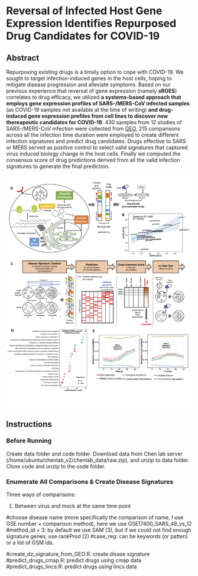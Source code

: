 # Reversal of Infected Host Gene Expression Identifies Repurposed Drug Candidates for COVID-19

## Abstract
Repurposing existing drugs is a timely option to cope with COVID-19. We sought to target infection-induced genes in the host cells, hoping to mitigate disease progression and alleviate symptoms. Based on our previous experience that reversal of gene expression (namely **sRGES**) correlates to drug efficacy, we utilized **a systems-based approach that employs gene expression profiles of SARS-/MERS-CoV infected samples** (as COVID-19 samples not available at the time of writing) **and drug-induced gene expression profiles from cell lines to discover new thereapeutic candidates for COVID-19**. 430 samples from 12 studies of SARS-/MERS-CoV infection were collected from [GEO](https://www.ncbi.nlm.nih.gov/geo/), 215 comparisons across all the infection time duration were employed to create different infection signatures and predict drug candidates. Drugs effective to SARS or MERS served as positive control to select valid signatures that captured virus induced biology change in the host cells. Finally we computed the consensus score of drug predictions derived from all the valid infection signatures to generate the final prediction.

![](Figure_1.png)

## Instructions

### Before Running
Create data folder and code folder. Download data from Chen lab server (/home/ubuntu/chenlab_v2/chenlab_data/raw.zip), and unzip to data folder. Clone code and unzip to the code folder.

### Enumerate All Comparisons & Create Disease Signatures
Three ways of comparisons:
1. Between virus and mock at the same time point




#choose disease name (more specifically the comparison of name, I use GSE number + comparison method), here we use GSE17400_SARS_48_vs_12
#method_id = 3: by default we use SAM (3), but if we could not find enough signature genes, use rankProd (2)
#case_reg: can be keywords (or patten) or a list of GSM ids.

#create_dz_signature_from_GEO.R: create disase signature
#predict_drugs_cmap.R: predict drugs using cmap data
#predict_drugs_lincs:R: predict drugs using lincs data

